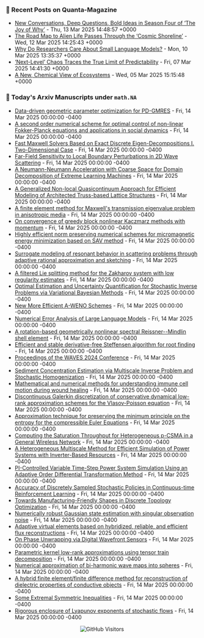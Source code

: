 ### 📝 Recent Posts on Quanta-Magazine
<!-- quanta starts -->
* <a href="https://www.quantamagazine.org/new-conversations-deep-questions-bold-ideas-in-season-four-of-the-joy-of-why-20250313/">New Conversations, Deep Questions, Bold Ideas in Season Four of ‘The Joy of Why’</a> - Thu, 13 Mar 2025 14:48:57 +0000
* <a href="https://www.quantamagazine.org/the-road-map-to-alien-life-passes-through-the-cosmic-shoreline-20250312/">The Road Map to Alien Life Passes Through the ‘Cosmic Shoreline’</a> - Wed, 12 Mar 2025 14:25:43 +0000
* <a href="https://www.quantamagazine.org/why-do-researchers-care-about-small-language-models-20250310/">Why Do Researchers Care About Small Language Models?</a> - Mon, 10 Mar 2025 13:35:37 +0000
* <a href="https://www.quantamagazine.org/next-level-chaos-traces-the-true-limit-of-predictability-20250307/">‘Next-Level’ Chaos Traces the True Limit of Predictability</a> - Fri, 07 Mar 2025 14:41:30 +0000
* <a href="https://www.quantamagazine.org/a-new-chemical-view-of-ecosystems-20250305/">A New, Chemical View of Ecosystems</a> - Wed, 05 Mar 2025 15:15:48 +0000
<!-- quanta ends -->


### 📝 Today's Arxiv Manuscripts under ``math.NA``
<!-- arxiv-math-na starts -->
* <a href="https://arxiv.org/abs/2503.09728">Data-driven geometric parameter optimization for PD-GMRES</a> - Fri, 14 Mar 2025 00:00:00 -0400
* <a href="https://arxiv.org/abs/2503.09848">A second order numerical scheme for optimal control of non-linear Fokker-Planck equations and applications in social dynamics</a> - Fri, 14 Mar 2025 00:00:00 -0400
* <a href="https://arxiv.org/abs/2503.09933">Fast Maxwell Solvers Based on Exact Discrete Eigen-Decompositions I. Two-Dimensional Case</a> - Fri, 14 Mar 2025 00:00:00 -0400
* <a href="https://arxiv.org/abs/2503.09998">Far-Field Sensitivity to Local Boundary Perturbations in 2D Wave Scattering</a> - Fri, 14 Mar 2025 00:00:00 -0400
* <a href="https://arxiv.org/abs/2503.10032">A Neumann-Neumann Acceleration with Coarse Space for Domain Decomposition of Extreme Learning Machines</a> - Fri, 14 Mar 2025 00:00:00 -0400
* <a href="https://arxiv.org/abs/2503.10134">A Generalized Non-local Quasicontinuum Approach for Efficient Modeling of Architected Truss-based Lattice Structures</a> - Fri, 14 Mar 2025 00:00:00 -0400
* <a href="https://arxiv.org/abs/2503.10165">A finite element method for Maxwell's transmission eigenvalue problem in anisotropic media</a> - Fri, 14 Mar 2025 00:00:00 -0400
* <a href="https://arxiv.org/abs/2503.10172">On convergence of greedy block nonlinear Kaczmarz methods with momentum</a> - Fri, 14 Mar 2025 00:00:00 -0400
* <a href="https://arxiv.org/abs/2503.10179">Highly efficient norm preserving numerical schemes for micromagnetic energy minimization based on SAV method</a> - Fri, 14 Mar 2025 00:00:00 -0400
* <a href="https://arxiv.org/abs/2503.10194">Surrogate modeling of resonant behavior in scattering problems through adaptive rational approximation and sketching</a> - Fri, 14 Mar 2025 00:00:00 -0400
* <a href="https://arxiv.org/abs/2503.10196">A filtered Lie splitting method for the Zakharov system with low regularity estimates</a> - Fri, 14 Mar 2025 00:00:00 -0400
* <a href="https://arxiv.org/abs/2503.10199">Optimal Estimation and Uncertainty Quantification for Stochastic Inverse Problems via Variational Bayesian Methods</a> - Fri, 14 Mar 2025 00:00:00 -0400
* <a href="https://arxiv.org/abs/2503.10221">New More Efficient A-WENO Schemes</a> - Fri, 14 Mar 2025 00:00:00 -0400
* <a href="https://arxiv.org/abs/2503.10251">Numerical Error Analysis of Large Language Models</a> - Fri, 14 Mar 2025 00:00:00 -0400
* <a href="https://arxiv.org/abs/2503.10314">A rotation-based geometrically nonlinear spectral Reissner--Mindlin shell element</a> - Fri, 14 Mar 2025 00:00:00 -0400
* <a href="https://arxiv.org/abs/2503.10402">Efficient and stable derivative-free Steffensen algorithm for root finding</a> - Fri, 14 Mar 2025 00:00:00 -0400
* <a href="https://arxiv.org/abs/2503.10453">Proceedings of the WAVES 2024 Conference</a> - Fri, 14 Mar 2025 00:00:00 -0400
* <a href="https://arxiv.org/abs/2503.10487">Sediment Concentration Estimation via Multiscale Inverse Problem and Stochastic Homogenization</a> - Fri, 14 Mar 2025 00:00:00 -0400
* <a href="https://arxiv.org/abs/2503.10552">Mathematical and numerical methods for understanding immune cell motion during wound healing</a> - Fri, 14 Mar 2025 00:00:00 -0400
* <a href="https://arxiv.org/abs/2503.10562">Discontinuous Galerkin discretization of conservative dynamical low-rank approximation schemes for the Vlasov-Poisson equation</a> - Fri, 14 Mar 2025 00:00:00 -0400
* <a href="https://arxiv.org/abs/2503.10612">Approximation technique for preserving the minimum principle on the entropy for the compressible Euler Equations</a> - Fri, 14 Mar 2025 00:00:00 -0400
* <a href="https://arxiv.org/abs/2503.09869">Computing the Saturation Throughput for Heterogeneous p-CSMA in a General Wireless Network</a> - Fri, 14 Mar 2025 00:00:00 -0400
* <a href="https://arxiv.org/abs/2503.09892">A Heterogeneous Multiscale Method for Efficient Simulation of Power Systems with Inverter-Based Resources</a> - Fri, 14 Mar 2025 00:00:00 -0400
* <a href="https://arxiv.org/abs/2503.09898">PI-Controlled Variable Time-Step Power System Simulation Using an Adaptive Order Differential Transformation Method</a> - Fri, 14 Mar 2025 00:00:00 -0400
* <a href="https://arxiv.org/abs/2503.09981">Accuracy of Discretely Sampled Stochastic Policies in Continuous-time Reinforcement Learning</a> - Fri, 14 Mar 2025 00:00:00 -0400
* <a href="https://arxiv.org/abs/2503.10133">Towards Manufacturing-Friendly Shapes in Discrete Topology Optimization</a> - Fri, 14 Mar 2025 00:00:00 -0400
* <a href="https://arxiv.org/abs/2503.10279">Numerically robust Gaussian state estimation with singular observation noise</a> - Fri, 14 Mar 2025 00:00:00 -0400
* <a href="https://arxiv.org/abs/2107.03716">Adaptive virtual elements based on hybridized, reliable, and efficient flux reconstructions</a> - Fri, 14 Mar 2025 00:00:00 -0400
* <a href="https://arxiv.org/abs/2405.15419">On Phase Unwrapping via Digital Wavefront Sensors</a> - Fri, 14 Mar 2025 00:00:00 -0400
* <a href="https://arxiv.org/abs/2406.06344">Parametric kernel low-rank approximations using tensor train decomposition</a> - Fri, 14 Mar 2025 00:00:00 -0400
* <a href="https://arxiv.org/abs/2409.11366">Numerical approximation of bi-harmonic wave maps into spheres</a> - Fri, 14 Mar 2025 00:00:00 -0400
* <a href="https://arxiv.org/abs/2409.20257">A hybrid finite element/finite difference method for reconstruction of dielectric properties of conductive objects</a> - Fri, 14 Mar 2025 00:00:00 -0400
* <a href="https://arxiv.org/abs/2206.04837">Some Extremal Symmetric Inequalities</a> - Fri, 14 Mar 2025 00:00:00 -0400
* <a href="https://arxiv.org/abs/2411.07064">Rigorous enclosure of Lyapunov exponents of stochastic flows</a> - Fri, 14 Mar 2025 00:00:00 -0400
<!-- arxiv-math-na ends -->

<div align="center">
  
![GitHub Visitors](https://api.visitorbadge.io/api/visitors?path=https%3A%2F%2Fgithub.com%2Flowrank&label=profile%20views&labelColor=%231e1e2e&countColor=%23cba6f7)



</div>
